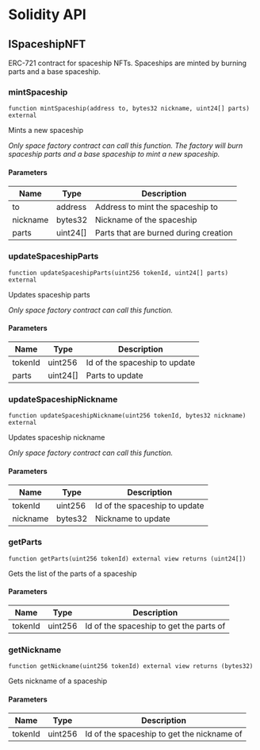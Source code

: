 # Solidity API

## ISpaceshipNFT

ERC-721 contract for spaceship NFTs. Spaceships are minted by burning parts and a base spaceship.

### mintSpaceship

```solidity
function mintSpaceship(address to, bytes32 nickname, uint24[] parts) external
```

Mints a new spaceship

_Only space factory contract can call this function. The factory will burn
spaceship parts and a base spaceship to mint a new spaceship._

#### Parameters

| Name | Type | Description |
| ---- | ---- | ----------- |
| to | address | Address to mint the spaceship to |
| nickname | bytes32 | Nickname of the spaceship |
| parts | uint24[] | Parts that are burned during creation |

### updateSpaceshipParts

```solidity
function updateSpaceshipParts(uint256 tokenId, uint24[] parts) external
```

Updates spaceship parts

_Only space factory contract can call this function._

#### Parameters

| Name | Type | Description |
| ---- | ---- | ----------- |
| tokenId | uint256 | Id of the spaceship to update |
| parts | uint24[] | Parts to update |

### updateSpaceshipNickname

```solidity
function updateSpaceshipNickname(uint256 tokenId, bytes32 nickname) external
```

Updates spaceship nickname

_Only space factory contract can call this function._

#### Parameters

| Name | Type | Description |
| ---- | ---- | ----------- |
| tokenId | uint256 | Id of the spaceship to update |
| nickname | bytes32 | Nickname to update |

### getParts

```solidity
function getParts(uint256 tokenId) external view returns (uint24[])
```

Gets the list of the parts of a spaceship

#### Parameters

| Name | Type | Description |
| ---- | ---- | ----------- |
| tokenId | uint256 | Id of the spaceship to get the parts of |

### getNickname

```solidity
function getNickname(uint256 tokenId) external view returns (bytes32)
```

Gets nickname of a spaceship

#### Parameters

| Name | Type | Description |
| ---- | ---- | ----------- |
| tokenId | uint256 | Id of the spaceship to get the nickname of |

